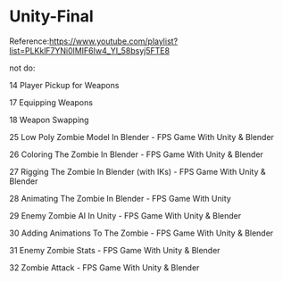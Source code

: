 # Unity-Final
Reference:https://www.youtube.com/playlist?list=PLKklF7YNi0lMIF6Iw4_YI_58bsyj5FTE8

not do:

14 Player Pickup for Weapons

17 Equipping Weapons

18 Weapon Swapping

25 Low Poly Zombie Model In Blender - FPS Game With Unity & Blender

26 Coloring The Zombie In Blender - FPS Game With Unity & Blender

27 Rigging The Zombie In Blender (with IKs) - FPS Game With Unity & Blender

28 Animating The Zombie In Blender - FPS Game With Unity

29 Enemy Zombie AI In Unity - FPS Game With Unity & Blender

30 Adding Animations To The Zombie - FPS Game With Unity & Blender

31 Enemy Zombie Stats - FPS Game With Unity & Blender

32 Zombie Attack - FPS Game With Unity & Blender
